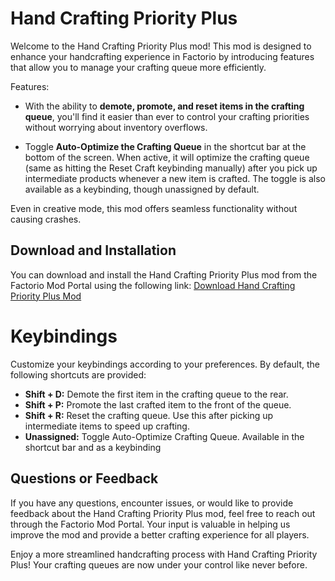 # Hand Crafting Priority Plus

Welcome to the Hand Crafting Priority Plus mod! This mod is designed to enhance your handcrafting experience in Factorio by introducing features that allow you to manage your crafting queue more efficiently.

Features:

 * With the ability to **demote, promote, and reset items in the crafting queue**, you'll find it easier than ever to control your crafting priorities without worrying about inventory overflows.

 * Toggle **Auto-Optimize the Crafting Queue** in the shortcut bar at the bottom of the screen. When active, it will optimize the crafting queue (same as hitting the Reset Craft keybinding manually) after you pick up intermediate products whenever a new item is crafted. The toggle is also available as a keybinding, though unassigned by default.

Even in creative mode, this mod offers seamless functionality without causing crashes.

## Download and Installation

You can download and install the Hand Crafting Priority Plus mod from the Factorio Mod Portal using the following link:
[Download Hand Crafting Priority Plus Mod](https://mods.factorio.com/mod/HandCraftingPriorityPlus)

# Keybindings

Customize your keybindings according to your preferences. By default, the following shortcuts are provided:

 - **Shift + D:** Demote the first item in the crafting queue to the rear.
 - **Shift + P:** Promote the last crafted item to the front of the queue.
 - **Shift + R:** Reset the crafting queue. Use this after picking up intermediate items to speed up crafting.
 - **Unassigned:** Toggle Auto-Optimize Crafting Queue. Available in the shortcut bar and as a keybinding

## Questions or Feedback

If you have any questions, encounter issues, or would like to provide feedback about the Hand Crafting Priority Plus mod, feel free to reach out through the Factorio Mod Portal. Your input is valuable in helping us improve the mod and provide a better crafting experience for all players.

Enjoy a more streamlined handcrafting process with Hand Crafting Priority Plus! Your crafting queues are now under your control like never before.
